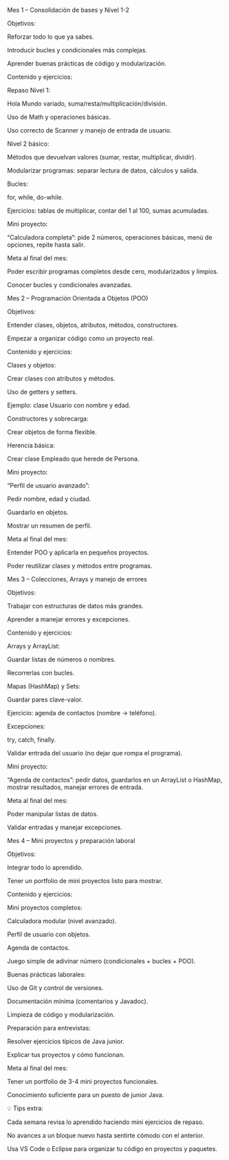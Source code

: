 Mes 1 – Consolidación de bases y Nivel 1-2

Objetivos:

Reforzar todo lo que ya sabes.

Introducir bucles y condicionales más complejas.

Aprender buenas prácticas de código y modularización.

Contenido y ejercicios:

Repaso Nivel 1:

Hola Mundo variado, suma/resta/multiplicación/división.

Uso de Math y operaciones básicas.

Uso correcto de Scanner y manejo de entrada de usuario.

Nivel 2 básico:

Métodos que devuelvan valores (sumar, restar, multiplicar, dividir).

Modularizar programas: separar lectura de datos, cálculos y salida.

Bucles:

for, while, do-while.

Ejercicios: tablas de multiplicar, contar del 1 al 100, sumas acumuladas.

Mini proyecto:

“Calculadora completa”: pide 2 números, operaciones básicas, menú de opciones, repite hasta salir.

Meta al final del mes:

Poder escribir programas completos desde cero, modularizados y limpios.

Conocer bucles y condicionales avanzadas.

Mes 2 – Programación Orientada a Objetos (POO)

Objetivos:

Entender clases, objetos, atributos, métodos, constructores.

Empezar a organizar código como un proyecto real.

Contenido y ejercicios:

Clases y objetos:

Crear clases con atributos y métodos.

Uso de getters y setters.

Ejemplo: clase Usuario con nombre y edad.

Constructores y sobrecarga:

Crear objetos de forma flexible.

Herencia básica:

Crear clase Empleado que herede de Persona.

Mini proyecto:

“Perfil de usuario avanzado”:

Pedir nombre, edad y ciudad.

Guardarlo en objetos.

Mostrar un resumen de perfil.

Meta al final del mes:

Entender POO y aplicarla en pequeños proyectos.

Poder reutilizar clases y métodos entre programas.

Mes 3 – Colecciones, Arrays y manejo de errores

Objetivos:

Trabajar con estructuras de datos más grandes.

Aprender a manejar errores y excepciones.

Contenido y ejercicios:

Arrays y ArrayList:

Guardar listas de números o nombres.

Recorrerlas con bucles.

Mapas (HashMap) y Sets:

Guardar pares clave-valor.

Ejercicio: agenda de contactos (nombre → teléfono).

Excepciones:

try, catch, finally.

Validar entrada del usuario (no dejar que rompa el programa).

Mini proyecto:

“Agenda de contactos”: pedir datos, guardarlos en un ArrayList o HashMap, mostrar resultados, manejar errores de entrada.

Meta al final del mes:

Poder manipular listas de datos.

Validar entradas y manejar excepciones.

Mes 4 – Mini proyectos y preparación laboral

Objetivos:

Integrar todo lo aprendido.

Tener un portfolio de mini proyectos listo para mostrar.

Contenido y ejercicios:

Mini proyectos completos:

Calculadora modular (nivel avanzado).

Perfil de usuario con objetos.

Agenda de contactos.

Juego simple de adivinar número (condicionales + bucles + POO).

Buenas prácticas laborales:

Uso de Git y control de versiones.

Documentación mínima (comentarios y Javadoc).

Limpieza de código y modularización.

Preparación para entrevistas:

Resolver ejercicios típicos de Java junior.

Explicar tus proyectos y cómo funcionan.

Meta al final del mes:

Tener un portfolio de 3-4 mini proyectos funcionales.

Conocimiento suficiente para un puesto de junior Java.

💡 Tips extra:

Cada semana revisa lo aprendido haciendo mini ejercicios de repaso.

No avances a un bloque nuevo hasta sentirte cómodo con el anterior.

Usa VS Code o Eclipse para organizar tu código en proyectos y paquetes.